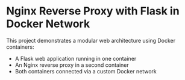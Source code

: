# Nginx Reverse Proxy with Flask in Docker Network

This project demonstrates a modular web architecture using Docker containers:
- A Flask web application running in one container
- An Nginx reverse proxy in a second container
- Both containers connected via a custom Docker network
 
